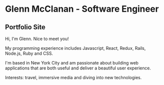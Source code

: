 # Glenn McClanan - Software Engineer
## Portfolio Site

Hi, I'm Glenn. Nice to meet you!

My programming experience includes Javascript, React, Redux, Rails, Node.js, Ruby and CSS.

I'm based in New York City and am passionate about building web applications that are both useful and deliver a beautiful user experience.

Interests: travel, immersive media and diving into new technologies.
